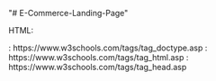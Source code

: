 "# E-Commerce-Landing-Page" 

HTML:
<!DOCTYPE>: https://www.w3schools.com/tags/tag_doctype.asp
<html>: https://www.w3schools.com/tags/tag_html.asp
<head>: https://www.w3schools.com/tags/tag_head.asp
<title>: https://www.w3schools.com/tags/tag_title.asp
<body>: https://www.w3schools.com/tags/tag_body.asp
<h1> đến <h6>: https://www.w3schools.com/html/html_headings.asp
<p>: https://www.w3schools.com/tags/tag_p.asp
<a>: https://www.w3schools.com/tags/tag_a.asp
<img>: https://www.w3schools.com/tags/tag_img.asp
<ul>, <ol>, <li>: https://www.w3schools.com/html/html_lists.asp
<div>: https://www.w3schools.com/tags/tag_div.asp
<span>: https://www.w3schools.com/tags/tag_span.asp
<form>: https://www.w3schools.com/tags/tag_form.asp
<input>: https://www.w3schools.com/tags/tag_input.asp
<button>: https://www.w3schools.com/tags/tag_button.asp
<script>: https://www.w3schools.com/tags/tag_script.asp
Bảng trong HTML:
<table>: https://www.w3schools.com/tags/tag_table.asp
<tr>: https://www.w3schools.com/tags/tag_tr.asp
<td>: https://www.w3schools.com/tags/tag_td.asp
<th>: https://www.w3schools.com/tags/tag_th.asp
<thead>: https://www.w3schools.com/tags/tag_thead.asp
<tbody>: https://www.w3schools.com/tags/tag_tbody.asp
<tfoot>: https://www.w3schools.com/tags/tag_tfoot.asp

CSS:
color: https://www.w3schools.com/cssref/pr_text_color.asp
background-color: https://www.w3schools.com/cssref/pr_background-color.asp
font-family: https://www.w3schools.com/cssref/pr_font_font-family.asp
font-size: https://www.w3schools.com/cssref/pr_font_font-size.asp
border: https://www.w3schools.com/cssref/pr_border.asp
margin: https://www.w3schools.com/cssref/pr_margin.asp
padding: https://www.w3schools.com/cssref/pr_padding.asp
width: https://www.w3schools.com/cssref/pr_dim_width.asp
height: https://www.w3schools.com/cssref/pr_dim_height.asp
display: https://www.w3schools.com/cssref/pr_class_display.asp
position: https://www.w3schools.com/cssref/pr_class_position.asp
flexbox: https://www.w3schools.com/css/css3_flexbox.asp
grid: https://www.w3schools.com/css/css_grid.asp
text-align: https://www.w3schools.com/cssref/pr_text_text-align.asp
opacity: https://www.w3schools.com/cssref/css3_pr_opacity.asp
cursor: https://www.w3schools.com/cssref/pr_class_cursor.asp
overflow: https://www.w3schools.com/cssref/pr_pos_overflow.asp
transition: https://www.w3schools.com/cssref/css3_pr_transition.asp
transform: https://www.w3schools.com/cssref/css3_pr_transform.asp
z-index: https://www.w3schools.com/cssref/pr_pos_z-index.asp
line-height: https://www.w3schools.com/cssref/pr_dim_line-height.asp
text-decoration: https://www.w3schools.com/cssref/pr_text_text-decoration.asp
list-style: https://www.w3schools.com/cssref/pr_list-style.asp
@media (Media Queries): https://www.w3schools.com/cssref/css3_pr_mediaquery.asp
background-image: https://www.w3schools.com/cssref/pr_background-image.asp